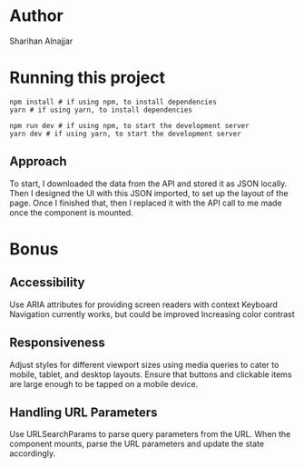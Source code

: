# Author
Sharihan Alnajjar

# Running this project
```
npm install # if using npm, to install dependencies
yarn # if using yarn, to install dependencies

npm run dev # if using npm, to start the development server
yarn dev # if using yarn, to start the development server
```

## Approach
To start, I downloaded the data from the API and stored it as JSON locally.  Then I designed the UI with this JSON imported, to set up the layout of the page.  Once I finished that, then I replaced it with the API call to me made once the component is mounted.

# Bonus
## Accessibility
Use ARIA attributes for providing screen readers with context
Keyboard Navigation currently works, but could be improved
Increasing color contrast

## Responsiveness
Adjust styles for different viewport sizes using media queries to cater to mobile, tablet, and desktop layouts.
Ensure that buttons and clickable items are large enough to be tapped on a mobile device.

## Handling URL Parameters
Use URLSearchParams to parse query parameters from the URL.
When the component mounts, parse the URL parameters and update the state accordingly.

